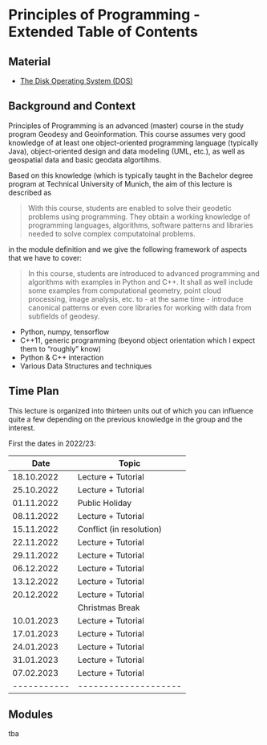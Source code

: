 # Principles of Programming - Extended Table of Contents
## Material
- [The Disk Operating System (DOS)](basics/mswindows/dos)


## Background and Context

Principles of Programming is an advanced (master) course in the study program Geodesy and Geoinformation. This course assumes very good knowledge of at least one object-oriented programming language (typically Java), object-oriented design and data modeling (UML, etc.), as well as geospatial data and basic geodata algortihms.

Based on this knowledge (which is typically taught in the Bachelor degree program at Technical University of Munich, the aim of this lecture is described as

> With this course, students are enabled to solve their geodetic problems using programming. They obtain a working knowledge of programming languages, algorithms, software patterns and libraries needed to solve complex computatoinal problems.


in the module definition and we give the following framework of aspects that we have to cover:

> In this course, students are introduced to advanced programming and algorithms with examples in Python and C++. It shall as well include some examples from computational geometry, point cloud processing, image analysis, etc. to - at the same time - introduce canonical patterns or even core libraries for working with data from subfields of geodesy.
- Python, numpy, tensorflow
- C++11, generic programming (beyond object orientation which I expect them to “roughly” know)
- Python & C++ interaction
- Various Data Structures and techniques

## Time Plan

This lecture is organized into thirteen units out of which you can influence quite a few depending
on the previous knowledge in the group and the interest.

First the dates in 2022/23:

|Date       | Topic             |
|---------- | ------------------|
|18.10.2022 | Lecture + Tutorial |
|25.10.2022 | Lecture + Tutorial |   
|01.11.2022 | Public Holiday    |
|08.11.2022 | Lecture + Tutorial | 
|15.11.2022 | Conflict (in resolution) |
|22.11.2022 | Lecture + Tutorial | 
|29.11.2022 | Lecture + Tutorial | 
|06.12.2022 | Lecture + Tutorial | 
|13.12.2022 | Lecture + Tutorial | 
|20.12.2022 | Lecture + Tutorial | 
|           | Christmas Break   |
|10.01.2023 | Lecture + Tutorial | 
|17.01.2023 | Lecture + Tutorial |
|24.01.2023 | Lecture + Tutorial | 
|31.01.2023 | Lecture + Tutorial | 
|07.02.2023 | Lecture + Tutorial | 
|-----------|--------------------|

## Modules
tba